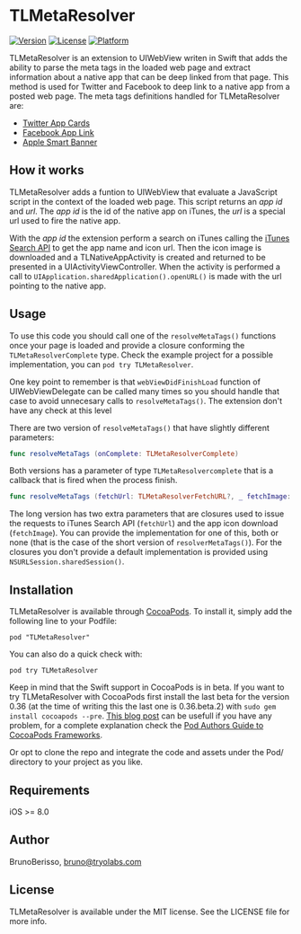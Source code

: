 # TLMetaResolver

[![Version](https://img.shields.io/cocoapods/v/TLMetaResolver.svg?style=flat)](http://cocoadocs.org/docsets/TLMetaResolver)
[![License](https://img.shields.io/cocoapods/l/TLMetaResolver.svg?style=flat)](http://cocoadocs.org/docsets/TLMetaResolver)
[![Platform](https://img.shields.io/cocoapods/p/TLMetaResolver.svg?style=flat)](http://cocoadocs.org/docsets/TLMetaResolver)

TLMetaResolver is an extension to UIWebView writen in Swift that adds the ability to parse the meta tags in the loaded web page and extract information about a native app that can be deep linked from that page. This method is used for Twitter and Facebook to deep link to a native app from a posted web page. The meta tags definitions handled for TLMetaResolver are:

- [Twitter App Cards](https://dev.twitter.com/cards/types/app)
- [Facebook App Link](http://applinks.org/documentation/)
- [Apple Smart Banner](https://developer.apple.com/library/ios/documentation/AppleApplications/Reference/SafariWebContent/PromotingAppswithAppBanners/PromotingAppswithAppBanners.html)

## How it works

TLMetaResolver adds a funtion to UIWebView that evaluate a JavaScript script in the context of the loaded web page. This script returns an _app id_ and _url_. The _app id_ is the id of the native app on iTunes, the _url_ is a special url used to fire the native app.

With the _app id_ the extension perform a search on iTunes calling the [iTunes Search API](https://www.apple.com/itunes/affiliates/resources/documentation/itunes-store-web-service-search-api.html) to get the app name and icon url. Then the icon image is downloaded and a TLNativeAppActivity is created and returned to be presented in a UIActivityViewController. When the activity is performed a call to ``UIApplication.sharedApplication().openURL()`` is made with the url pointing to the native app.

## Usage

To use this code you should call one of the ``resolveMetaTags()`` functions once your page is loaded and provide a closure conforming the ``TLMetaResolverComplete`` type. Check the example project for a possible implementation, you can ``pod try TLMetaResolver``.

One key point to remember is that ``webViewDidFinishLoad`` function of UIWebViewDelegate can be called many times so you should handle that case to avoid unnecesary calls to ``resolveMetaTags()``. The extension don't have any check at this level

There are two version of ``resolveMetaTags()`` that have slightly different parameters:

```swift
func resolveMetaTags (onComplete: TLMetaResolverComplete)
```

Both versions has a parameter of type ``TLMetaResolvercomplete`` that is a callback that is fired when the process finish.

```swift
func resolveMetaTags (fetchUrl: TLMetaResolverFetchURL?, _ fetchImage: TLMetaResolverFetchURL?, _ onComplete: TLMetaResolverComplete)
```

The long version has two extra parameters that are closures used to issue the requests to iTunes Search API  (``fetchUrl``)  and the app icon download (``fetchImage``). You can provide the implementation for one of this, both or none (that is the case of the short version of ``resolverMetaTags()``). For the closures you don't provide a default implementation is provided using ``NSURLSession.sharedSession()``.

## Installation

TLMetaResolver is available through [CocoaPods](http://cocoapods.org). To install
it, simply add the following line to your Podfile:

    pod "TLMetaResolver"

You can also do a quick check with:

    pod try TLMetaResolver

Keep in mind that the Swift support in CocoaPods is in beta. If you want to try TLMetaResolver with CocoaPods first install the last beta for the version 0.36 (at the time of writing this the last one is 0.36.beta.2) with ``sudo gem install cocoapods --pre``. [This blog post](http://iosdevbits.blogspot.com/2014/12/finally-cocoapods-with-swift.html) can be usefull if you have any problem, for a complete explanation check the [Pod Authors Guide to CocoaPods Frameworks](http://blog.cocoapods.org/Pod-Authors-Guide-to-CocoaPods-Frameworks/).

Or opt to clone the repo and integrate the code and assets under the Pod/ directory to your project as you like.

## Requirements

iOS >= 8.0

## Author

BrunoBerisso, bruno@tryolabs.com

## License

TLMetaResolver is available under the MIT license. See the LICENSE file for more info.


